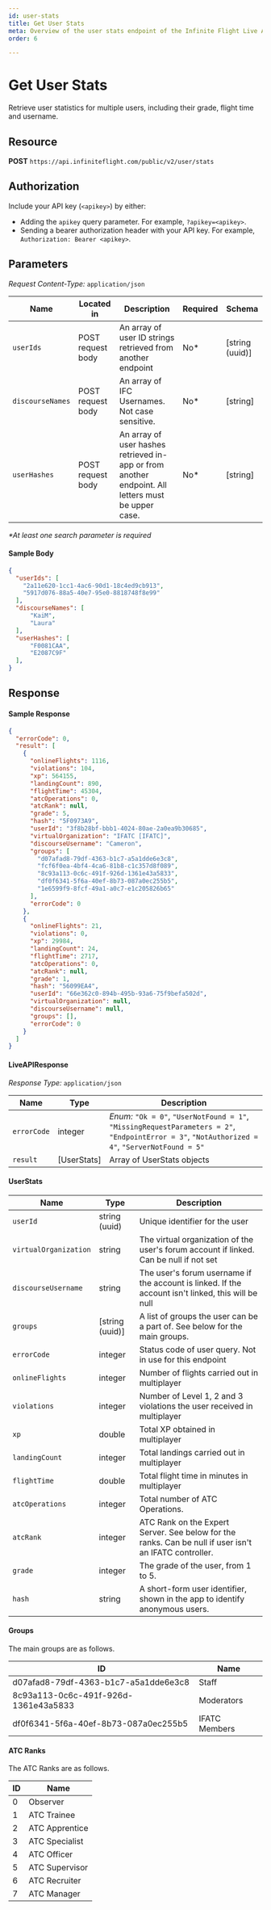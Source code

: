 ```yaml
---
id: user-stats
title: Get User Stats
meta: Overview of the user stats endpoint of the Infinite Flight Live API
order: 6

---
```


# Get User Stats

Retrieve user statistics for multiple users, including their grade, flight time and username.

## Resource

**POST** `https://api.infiniteflight.com/public/v2/user/stats`

## Authorization

Include your API key (`<apikey>`) by either:

- Adding the `apikey` query parameter. For example, `?apikey=<apikey>`.
- Sending a bearer authorization header with your API key. For example, `Authorization: Bearer <apikey>`.

## Parameters

*Request Content-Type:* `application/json`

| Name             | Located in        | Description                                                  | Required | Schema          |
| ---------------- | ----------------- | ------------------------------------------------------------ | -------- | --------------- |
| `userIds`        | POST request body | An array of user ID strings retrieved from another endpoint  | No\*     | [string (uuid)] |
| `discourseNames` | POST request body | An array of IFC Usernames. Not case sensitive.               | No\*     | [string]        |
| `userHashes`     | POST request body | An array of user hashes retrieved in-app or from another endpoint. All letters must be upper case. | No\*     | [string]        |

*\*At least one search parameter is required*

#### Sample Body

```json
{
  "userIds": [
    "2a11e620-1cc1-4ac6-90d1-18c4ed9cb913",
    "5917d076-88a5-40e7-95e0-8818748f8e99"
  ],
  "discourseNames": [
      "KaiM",
      "Laura"
  ],
  "userHashes": [
      "F0081CAA",
      "E2087C9F"
  ],
}
```

## Response

#### Sample Response

```json
{
  "errorCode": 0,
  "result": [
    {
      "onlineFlights": 1116,
      "violations": 104,
      "xp": 564155,
      "landingCount": 890,
      "flightTime": 45304,
      "atcOperations": 0,
      "atcRank": null,
      "grade": 5,
      "hash": "5F0973A9",
      "userId": "3f8b28bf-bbb1-4024-80ae-2a0ea9b30685",
      "virtualOrganization": "IFATC [IFATC]",
      "discourseUsername": "Cameron",
      "groups": [
        "d07afad8-79df-4363-b1c7-a5a1dde6e3c8",
        "fcf6f0ea-4bf4-4ca6-81b8-c1c357d8f089",
        "8c93a113-0c6c-491f-926d-1361e43a5833",
        "df0f6341-5f6a-40ef-8b73-087a0ec255b5",
        "1e6599f9-8fcf-49a1-a0c7-e1c205826b65"
      ],
      "errorCode": 0
    },
    {
      "onlineFlights": 21,
      "violations": 0,
      "xp": 29984,
      "landingCount": 24,
      "flightTime": 2717,
      "atcOperations": 0,
      "atcRank": null,
      "grade": 1,
      "hash": "56099EA4",
      "userId": "66e362c0-894b-495b-93a6-75f9befa502d",
      "virtualOrganization": null,
      "discourseUsername": null,
      "groups": [],
      "errorCode": 0
    }
  ]
}
```

#### LiveAPIResponse

*Response Type:* `application/json`

| Name        | Type        | Description                                                  |
| ----------- | ----------- | ------------------------------------------------------------ |
| `errorCode` | integer     | _Enum:_ `"Ok = 0"`, `"UserNotFound = 1"`, `"MissingRequestParameters = 2"`, `"EndpointError = 3"`, `"NotAuthorized = 4"`, `"ServerNotFound = 5"` |
| `result`    | [UserStats] | Array of UserStats objects                                   |



#### UserStats

| Name                  | Type            | Description                                                  |
| --------------------- | --------------- | ------------------------------------------------------------ |
| `userId`              | string (uuid)   | Unique identifier for the user                               |
| `virtualOrganization` | string          | The virtual organization of the user's forum account if linked. Can be null if not set |
| `discourseUsername`   | string          | The user's forum username if the account is linked. If the account isn't linked, this will be null |
| `groups`              | [string (uuid)] | A list of groups the user can be a part of. See below for the main groups. |
| `errorCode`           | integer         | Status code of user query. Not in use for this endpoint      |
| `onlineFlights`       | integer         | Number of flights carried out in multiplayer                 |
| `violations`          | integer         | Number of Level 1, 2 and 3 violations the user received in multiplayer |
| `xp`                  | double          | Total XP obtained in multiplayer                             |
| `landingCount`        | integer         | Total landings carried out in multiplayer                    |
| `flightTime`          | double          | Total flight time in minutes in multiplayer                  |
| `atcOperations`       | integer         | Total number of ATC Operations.                              |
| `atcRank`             | integer         | ATC Rank on the Expert Server. See below for the ranks. Can be null if user isn't an IFATC controller. |
| `grade`               | integer         | The grade of the user, from 1 to 5.                          |
| `hash`                | string          | A short-form user identifier, shown in the app to identify anonymous users. |

#### Groups

The main groups are as follows.

| ID                                   | Name          |
| ------------------------------------ | ------------- |
| d07afad8-79df-4363-b1c7-a5a1dde6e3c8 | Staff         |
| 8c93a113-0c6c-491f-926d-1361e43a5833 | Moderators    |
| df0f6341-5f6a-40ef-8b73-087a0ec255b5 | IFATC Members |

#### ATC Ranks

The ATC Ranks are as follows.

| ID   | Name           |
| ---- | -------------- |
| 0    | Observer       |
| 1    | ATC Trainee    |
| 2    | ATC Apprentice |
| 3    | ATC Specialist |
| 4    | ATC Officer    |
| 5    | ATC Supervisor |
| 6    | ATC Recruiter  |
| 7    | ATC Manager    |